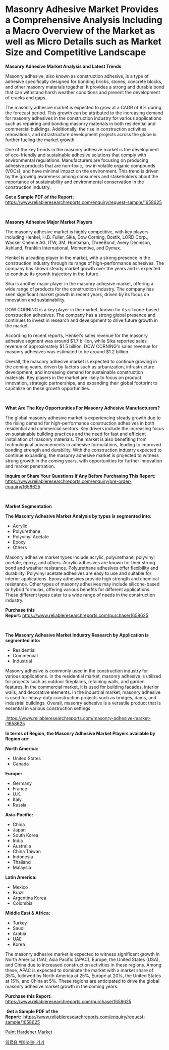 <p><h1>Masonry Adhesive Market Provides a Comprehensive Analysis Including a Macro Overview of the Market as well as Micro Details such as Market Size and Competitive Landscape</h1></p><p><strong>Masonry Adhesive Market Analysis and Latest Trends</strong></p>
<p><p>Masonry adhesive, also known as construction adhesive, is a type of adhesive specifically designed for bonding bricks, stones, concrete blocks, and other masonry materials together. It provides a strong and durable bond that can withstand harsh weather conditions and prevent the development of cracks and gaps.</p><p>The masonry adhesive market is expected to grow at a CAGR of 8% during the forecast period. This growth can be attributed to the increasing demand for masonry adhesives in the construction industry for various applications such as repairing and bonding masonry materials in both residential and commercial buildings. Additionally, the rise in construction activities, renovations, and infrastructure development projects across the globe is further fueling the market growth.</p><p>One of the key trends in the masonry adhesive market is the development of eco-friendly and sustainable adhesive solutions that comply with environmental regulations. Manufacturers are focusing on producing adhesive products that are non-toxic, low in volatile organic compounds (VOCs), and have minimal impact on the environment. This trend is driven by the growing awareness among consumers and stakeholders about the importance of sustainability and environmental conservation in the construction industry.</p></p>
<p><strong>Get a Sample PDF of the Report:&nbsp;</strong> <a href="https://www.reliableresearchreports.com/enquiry/request-sample/1658625">https://www.reliableresearchreports.com/enquiry/request-sample/1658625</a></p>
<p>&nbsp;</p>
<p><strong>Masonry Adhesive Major Market Players</strong></p>
<p><p>The masonry adhesive market is highly competitive, with key players including Henkel, H.B. Fuller, Sika, Dow Corning, Bostik, LORD Corp., Wacker Chemie AG, ITW, 3M, Huntsman, ThreeBond, Avery Dennison, Ashland, Franklin International, Momentive, and Dymax. </p><p>Henkel is a leading player in the market, with a strong presence in the construction industry through its range of high-performance adhesives. The company has shown steady market growth over the years and is expected to continue its growth trajectory in the future.</p><p>Sika is another major player in the masonry adhesive market, offering a wide range of products for the construction industry. The company has seen significant market growth in recent years, driven by its focus on innovation and sustainability.</p><p>DOW CORNING is a key player in the market, known for its silicone-based construction adhesives. The company has a strong global presence and continues to invest in research and development to drive future growth in the market.</p><p>According to recent reports, Henkel's sales revenue for the masonry adhesive segment was around $1.7 billion, while Sika reported sales revenue of approximately $1.5 billion. DOW CORNING's sales revenue for masonry adhesives was estimated to be around $1.2 billion.</p><p>Overall, the masonry adhesive market is expected to continue growing in the coming years, driven by factors such as urbanization, infrastructure development, and increasing demand for sustainable construction materials. Key players in the market are likely to focus on product innovation, strategic partnerships, and expanding their global footprint to capitalize on these growth opportunities.</p></p>
<p>&nbsp;</p>
<p><strong>What Are The Key Opportunities For Masonry Adhesive Manufacturers?</strong></p>
<p><p>The global masonry adhesive market is experiencing steady growth due to the rising demand for high-performance construction adhesives in both residential and commercial sectors. Key drivers include the increasing focus on sustainable building practices and the need for fast and efficient installation of masonry materials. The market is also benefiting from technological advancements in adhesive formulations, leading to improved bonding strength and durability. With the construction industry expected to continue expanding, the masonry adhesive market is projected to witness strong growth in the coming years, with opportunities for further innovation and market penetration.</p></p>
<p><strong>Inquire or Share Your Questions If Any Before Purchasing This Report:</strong> <a href="https://www.reliableresearchreports.com/enquiry/pre-order-enquiry/1658625">https://www.reliableresearchreports.com/enquiry/pre-order-enquiry/1658625</a></p>
<p>&nbsp;</p>
<p><strong>Market Segmentation</strong></p>
<p><strong>The Masonry Adhesive Market Analysis by types is segmented into:</strong></p>
<p><ul><li>Acrylic</li><li>Polyurethane</li><li>Polyvinyl Acetate</li><li>Epoxy</li><li>Others</li></ul></p>
<p><p>Masonry adhesive market types include acrylic, polyurethane, polyvinyl acetate, epoxy, and others. Acrylic adhesives are known for their strong bond and weather resistance. Polyurethane adhesives offer flexibility and durability. Polyvinyl acetate adhesives are easy to use and suitable for interior applications. Epoxy adhesives provide high strength and chemical resistance. Other types of masonry adhesives may include silicone-based or hybrid formulas, offering various benefits for different applications. These different types cater to a wide range of needs in the construction industry.</p></p>
<p><strong>Purchase this Report:&nbsp;</strong><a href="https://www.reliableresearchreports.com/purchase/1658625">https://www.reliableresearchreports.com/purchase/1658625</a></p>
<p>&nbsp;</p>
<p><strong>The Masonry Adhesive Market Industry Research by Application is segmented into:</strong></p>
<p><ul><li>Residential</li><li>Commercial</li><li>Industrial</li></ul></p>
<p><p>Masonry adhesive is commonly used in the construction industry for various applications. In the residential market, masonry adhesive is utilized for projects such as outdoor fireplaces, retaining walls, and garden features. In the commercial market, it is used for building facades, interior walls, and decorative elements. In the industrial market, masonry adhesive is used for heavy-duty construction projects such as bridges, dams, and industrial buildings. Overall, masonry adhesive is a versatile product that is essential in various construction settings.</p></p>
<p><a href="https://www.reliableresearchreports.com/masonry-adhesive-market-r1658625">&nbsp;https://www.reliableresearchreports.com/masonry-adhesive-market-r1658625</a></p>
<p><strong>In terms of Region, the Masonry Adhesive Market Players available by Region are:</strong></p>
<p>
    <p> <strong> North America: </strong>
        <ul>
            <li>United States</li>
            <li>Canada</li>
        </ul>
        </p> 
    <p> <strong> Europe: </strong>
        <ul>
            <li>Germany</li>
            <li>France</li>
            <li>U.K.</li>
            <li>Italy</li>
            <li>Russia</li>
        </ul>
        </p> 
    <p> <strong> Asia-Pacific: </strong>
        <ul>
            <li>China</li>
            <li>Japan</li>
            <li>South Korea</li>
            <li>India</li>
            <li>Australia</li>
            <li>China Taiwan</li>
            <li>Indonesia</li>
            <li>Thailand</li>
            <li>Malaysia</li>
        </ul>
        </p> 
    <p> <strong> Latin America: </strong>
        <ul>
            <li>Mexico</li>
            <li>Brazil</li>
            <li>Argentina Korea</li>
            <li>Colombia</li>
        </ul>
        </p> 
    <p> <strong> Middle East & Africa: </strong>
        <ul>
            <li>Turkey</li>
            <li>Saudi</li>
            <li>Arabia</li>
            <li>UAE</li>
            <li>Korea</li>
        </ul>
    </p>
    </p>
<p><p>The masonry adhesive market is expected to witness significant growth in North America (NA), Asia Pacific (APAC), Europe, the United States (USA), and China due to increased construction activities in these regions. Among these, APAC is expected to dominate the market with a market share of 35%, followed by North America at 25%, Europe at 20%, the United States at 15%, and China at 5%. These regions are anticipated to drive the global masonry adhesive market growth in the coming years.</p></p>
<p><strong>Purchase this Report: </strong><a href="https://www.reliableresearchreports.com/purchase/1658625">https://www.reliableresearchreports.com/purchase/1658625</a></p>
<p>&nbsp;<strong>Get a Sample PDF of the Report:&nbsp;&nbsp;</strong><a href="https://www.reliableresearchreports.com/enquiry/request-sample/1658625">https://www.reliableresearchreports.com/enquiry/request-sample/1658625</a></p>
<p><strong></strong></p>
<p><p><a href="https://github.com/obertPattersbG/Market-Research-Report-List-1/blob/main/paint-hardener-market.md">Paint Hardener Market</a></p><p><a href="https://github.com/sarassiksa/Market-Research-Report-List-1/blob/main/88048755111.md">의료용 웨어러블 기기</a></p></p>